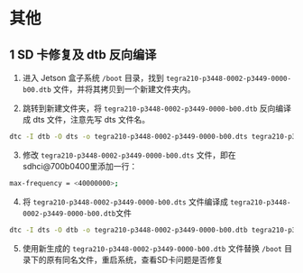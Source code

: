 # 其他

## 1 SD 卡修复及 dtb 反向编译

1. 进入 Jetson 盒子系统 `/boot` 目录，找到 `tegra210-p3448-0002-p3449-0000-b00.dtb` 文件，并将其拷贝到一个新建文件夹内。

2. 跳转到新建文件夹，将 `tegra210-p3448-0002-p3449-0000-b00.dtb` 反向编译成 dts 文件，注意先写 dts 文件名。

```bash
dtc -I dtb -O dts -o tegra210-p3448-0002-p3449-0000-b00.dts tegra210-p3448-0002-p3449-0000-b00.dtb
```

3.  修改 `tegra210-p3448-0002-p3449-0000-b00.dts` 文件，即在sdhci@700b0400里添加一行：

   ```bash
   max-frequency = <40000000>;
   ```

4.  将 `tegra210-p3448-0002-p3449-0000-b00.dts` 文件编译成 `tegra210-p3448-0002-p3449-0000-b00.dtb`文件

```bash
dtc -I dts -O dtb -o tegra210-p3448-0002-p3449-0000-b00.dtb tegra210-p3448-0002-p3449-0000-b00.dts
```

5. 使用新生成的 `tegra210-p3448-0002-p3449-0000-b00.dtb` 文件替换 `/boot` 目录下的原有同名文件，重启系统，查看SD卡问题是否修复

